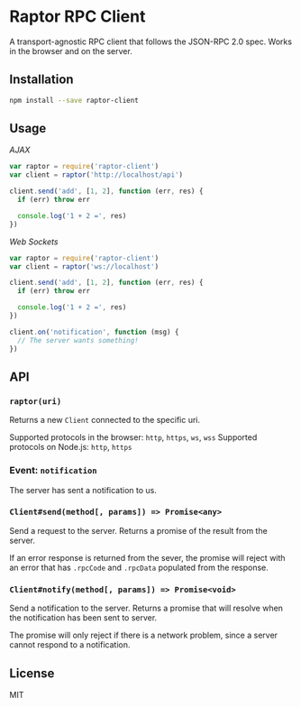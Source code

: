 
# Raptor RPC Client

A transport-agnostic RPC client that follows the JSON-RPC 2.0 spec. Works in
the browser and on the server.

## Installation

```sh
npm install --save raptor-client
```

## Usage

*AJAX*
```javascript
var raptor = require('raptor-client')
var client = raptor('http://localhost/api')

client.send('add', [1, 2], function (err, res) {
  if (err) throw err

  console.log('1 + 2 =', res)
})
```

*Web Sockets*
```javascript
var raptor = require('raptor-client')
var client = raptor('ws://localhost')

client.send('add', [1, 2], function (err, res) {
  if (err) throw err

  console.log('1 + 2 =', res)
})

client.on('notification', function (msg) {
  // The server wants something!
})
```

## API

### `raptor(uri)`

Returns a new `Client` connected to the specific uri.

Supported protocols in the browser: `http`, `https`, `ws`, `wss`
Supported protocols on Node.js: `http`, `https`

### Event: `notification`

The server has sent a notification to us.

### `Client#send(method[, params]) => Promise<any>`

Send a request to the server. Returns a promise of the result from the server.

If an error response is returned from the sever, the promise will reject with an
error that has `.rpcCode` and `.rpcData` populated from the response.

### `Client#notify(method[, params]) => Promise<void>`

Send a notification to the server. Returns a promise that will resolve when the
notification has been sent to server.

The promise will only reject if there is a network problem, since a server
cannot respond to a notification.

## License

MIT
